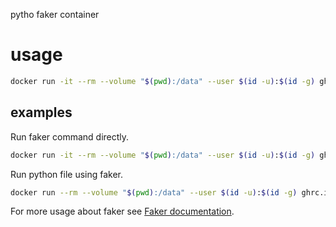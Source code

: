 pytho faker container

# usage

```bash
docker run -it --rm --volume "$(pwd):/data" --user $(id -u):$(id -g) ghrc.ic/ncukondo/python-faker [commands]
```


## examples
Run faker command directly.
```bash
docker run -it --rm --volume "$(pwd):/data" --user $(id -u):$(id -g) ghrc.ic/ncukondo/python-faker faker name
```

Run python file using faker.
```bash
docker run --rm --volume "$(pwd):/data" --user $(id -u):$(id -g) ghrc.ic/ncukondo/python-faker python app.py
```


For more usage about faker see [Faker documentation](https://faker.readthedocs.io/en/master/).